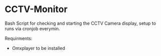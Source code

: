 # CCTV-Monitor

Bash Script for checking and starting the CCTV Camera display, setup to runs via cronjob everymin.

Requirments:
- Omxplayer to be installed
